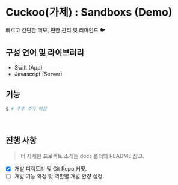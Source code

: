 # Cuckoo(가제) : Sandboxs (Demo)

빠르고 간단한 메모, 편한 관리 및 리마인드 🐦

## 구성 언어 및 라이브러리

-   Swift (App)
-   Javascript (Server)

## 기능

```sh
$ # 추후 추가 예정
```

<br/>

## 진행 사항

> 더 자세한 프로젝트 소개는 docs 폴더의 README 참고.

-   [x] 개발 디렉토리 및 Git Repo 커밋.
-   [ ] 개발 기능 확정 및 역할별 개발 환경 설정.
